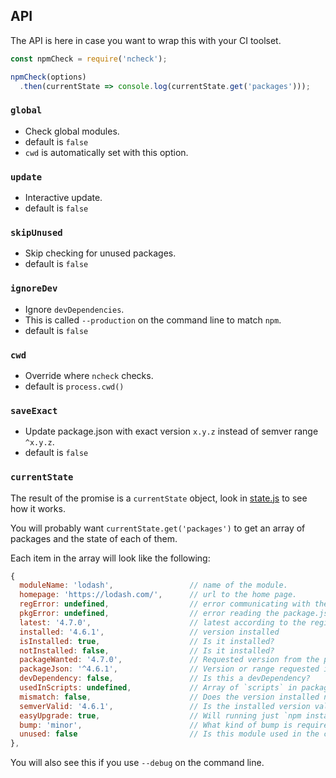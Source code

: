 ## API

The API is here in case you want to wrap this with your CI toolset.

```js
const npmCheck = require('ncheck');

npmCheck(options)
  .then(currentState => console.log(currentState.get('packages')));
```

### `global`

* Check global modules.
* default is `false`
* `cwd` is automatically set with this option.

### `update`

* Interactive update.
* default is `false`

### `skipUnused`

* Skip checking for unused packages.
* default is `false`

### `ignoreDev`

* Ignore `devDependencies`.
* This is called `--production` on the command line to match `npm`.
* default is `false`

### `cwd`

* Override where `ncheck` checks.
* default is `process.cwd()`

### `saveExact`

* Update package.json with exact version `x.y.z`  instead of semver range `^x.y.z`.
* default is `false`


### `currentState`

The result of the promise is a `currentState` object, look in [state.js](https://github.com/dylang/ncheck/blob/master/lib/util/state.js) to see how it works.

You will probably want `currentState.get('packages')` to get an array of packages and the state of each of them.

Each item in the array will look like the following:


```js
{
  moduleName: 'lodash',                 // name of the module.
  homepage: 'https://lodash.com/',      // url to the home page.
  regError: undefined,                  // error communicating with the registry
  pkgError: undefined,                  // error reading the package.json
  latest: '4.7.0',                      // latest according to the registry.
  installed: '4.6.1',                   // version installed
  isInstalled: true,                    // Is it installed?
  notInstalled: false,                  // Is it installed?
  packageWanted: '4.7.0',               // Requested version from the package.json.
  packageJson: '^4.6.1',                // Version or range requested in the parent package.json.
  devDependency: false,                 // Is this a devDependency?
  usedInScripts: undefined,             // Array of `scripts` in package.json that use this module.
  mismatch: false,                      // Does the version installed not match the range in package.json?
  semverValid: '4.6.1',                 // Is the installed version valid semver?
  easyUpgrade: true,                    // Will running just `npm install` upgrade the module?
  bump: 'minor',                        // What kind of bump is required to get the latest, such as patch, minor, major.
  unused: false                         // Is this module used in the code?
},
```

You will also see this if you use `--debug` on the command line.
